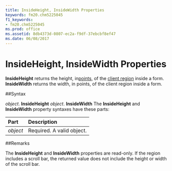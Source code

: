 ```yaml
---
title: InsideHeight, InsideWidth Properties
keywords: fm20.chm5225045
f1_keywords:
- fm20.chm5225045
ms.prod: office
ms.assetid: 8db4373d-0807-ec2a-f9df-37ebcbf8ef47
ms.date: 06/08/2017
---
```



# InsideHeight, InsideWidth Properties



 **InsideHeight** returns the height, in[points](../../Glossary/vbe-glossary.md), of the [client region](../../../language/Glossary/glossary-vba.md) inside a form. **InsideWidth** returns the width, in points, of the client region inside a form.

##Syntax

_object_. **InsideHeight**
 _object_. **InsideWidth**
The  **InsideHeight** and **InsideWidth** property syntaxes have these parts:


|**Part**|**Description**|
|:-----|:-----|
| _object_|Required. A valid object.|

##Remarks

The  **InsideHeight** and **InsideWidth** properties are read-only. If the region includes a scroll bar, the returned value does not include the height or width of the scroll bar.

